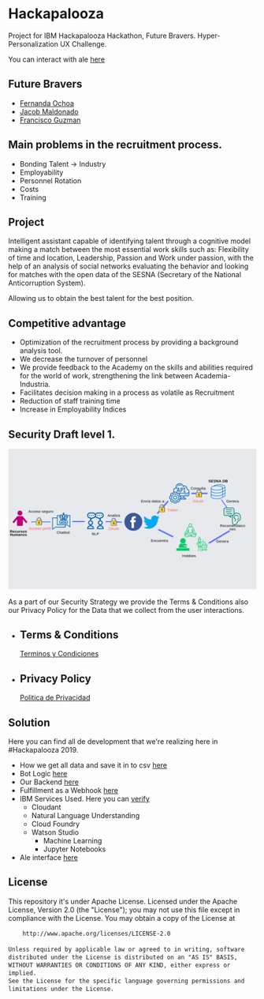 # Hackapalooza
Project for IBM Hackapalooza Hackathon, Future Bravers.
Hyper-Personalization UX Challenge.

You can interact with ale [here](https://www.facebook.com/AleRHBot/)

## Future Bravers
* [Fernanda Ochoa](https://github.com/FernandaOchoa)
* [Jacob Maldonado](https://github.com/JacobMaldonado)
* [Francisco Guzman](https://github.com/pacomgh)


## Main problems in the recruitment process.

* Bonding Talent -> Industry
* Employability
* Personnel Rotation
* Costs
* Training

## Project
Intelligent assistant capable of identifying talent through a cognitive model making a match between the most essential work skills such as: Flexibility of time and location, Leadership, Passion and Work under passion, with the help of an analysis of social networks evaluating the behavior and looking for matches with the open data of the SESNA (Secretary of the National Anticorruption System).

Allowing us to obtain the best talent for the best position.

## Competitive advantage
* Optimization of the recruitment process by providing a background analysis tool.
* We decrease the turnover of personnel
* We provide feedback to the Academy on the skills and abilities required for the world of work, strengthening the link between Academia-Industria.
* Facilitates decision making in a process as volatile as Recruitment
* Reduction of staff training time
* Increase in Employability Indices

## Security Draft level 1.
![Draft](https://github.com/FernandaOchoa/Hackapalooza/blob/master/draft.png)

As a part of our Security Strategy we provide the Terms & Conditions also our Privacy Policy for the Data that we collect from the user interactions.

* ## Terms & Conditions
    [Terminos y Condiciones](https://sites.google.com/view/ale-rhbot/p%C3%A1gina-principal)

* ## Privacy Policy
    [Politica de Privacidad](https://sites.google.com/view/privacy-policy-alebot/p%C3%A1gina-principal)
 
## Solution
Here you can find all de development that we're realizing here in #Hackapalooza 2019.

* How we get all data and save it in to csv [here](https://github.com/IBM/pixiedust-facebook-analysis)
* Bot Logic [here](https://github.com/FernandaOchoa/Hackapalooza/tree/master/bot/Hackapalooza)
* Our Backend [here](https://github.com/FernandaOchoa/Hackapalooza/tree/master/bot/backendBot/app)
* Fulfillment as a Webhook [here](https://github.com/FernandaOchoa/Hackapalooza/blob/master/bot/webhook.txt)
* IBM Services Used. Here you can [verify](https://github.com/FernandaOchoa/Hackapalooza/blob/master/bot/IBMTech/app/server.py)
    * Cloudant
    * Natural Language Understanding
    * Cloud Foundry
    * Watson Studio
        * Machine Learning
        * Jupyter Notebooks
 * Ale interface [here](https://www.facebook.com/AleRHBot/)
 
 ## License

This repository it's under Apache License.
    Licensed under the Apache License, Version 2.0 (the "License");
    you may not use this file except in compliance with the License.
    You may obtain a copy of the License at

        http://www.apache.org/licenses/LICENSE-2.0

    Unless required by applicable law or agreed to in writing, software
    distributed under the License is distributed on an "AS IS" BASIS,  
    WITHOUT WARRANTIES OR CONDITIONS OF ANY KIND, either express or implied.
    See the License for the specific language governing permissions and
    limitations under the License.

